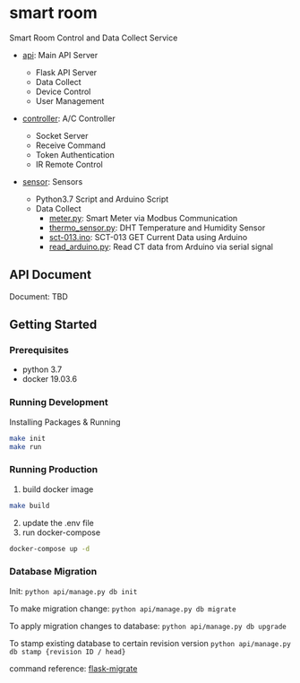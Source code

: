 # smart room

Smart Room Control and Data Collect Service

+ [api](./api): Main API Server
    + Flask API Server
    + Data Collect
    + Device Control
    + User Management

+ [controller](./controller): A/C Controller
    + Socket Server
    + Receive Command
    + Token Authentication
    + IR Remote Control

+ [sensor](./sensor): Sensors
    + Python3.7 Script and Arduino Script
    + Data Collect
        + [meter.py](./sensor/meter.py): Smart Meter via Modbus Communication
        + [thermo_sensor.py](./sensor/thermo_sensor.py): DHT Temperature and Humidity Sensor
        + [sct-013.ino](./sensor/Arduino/sct013.ino): SCT-013 GET Current Data using Arduino
        + [read_arduino.py](./sensor/read_arduino.py): Read CT data from Arduino via serial signal


## API Document

Document: TBD

## Getting Started

### Prerequisites

- python 3.7
- docker 19.03.6


### Running Development

Installing Packages & Running
```sh
make init
make run
```

### Running Production

1. build docker image
```sh
make build
```

2. update the .env file
3. run docker-compose
```sh
docker-compose up -d
```

### Database Migration

Init:
`python api/manage.py db init`

To make migration change:
`python api/manage.py db migrate`

To apply migration changes to database:
`python api/manage.py db upgrade`

To stamp existing database to certain revision version
`python api/manage.py db stamp {revision ID / head}`

command reference: [flask-migrate](https://flask-migrate.readthedocs.io/en/latest/#command-reference)

